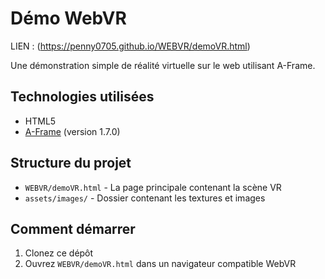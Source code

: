 # Démo WebVR

LIEN : (https://penny0705.github.io/WEBVR/demoVR.html)

Une démonstration simple de réalité virtuelle sur le web utilisant A-Frame.

## Technologies utilisées

- HTML5
- [A-Frame](https://aframe.io/) (version 1.7.0)

## Structure du projet

- `WEBVR/demoVR.html` - La page principale contenant la scène VR
- `assets/images/` - Dossier contenant les textures et images

## Comment démarrer

1. Clonez ce dépôt
2. Ouvrez `WEBVR/demoVR.html` dans un navigateur compatible WebVR

